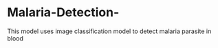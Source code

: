 # Malaria-Detection-
This model uses image classification model to detect malaria parasite in blood
